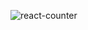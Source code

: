 ![react-counter](https://user-images.githubusercontent.com/104096533/184968011-27d0c89b-b403-4665-bbcd-dd4b9e0f1959.png)
